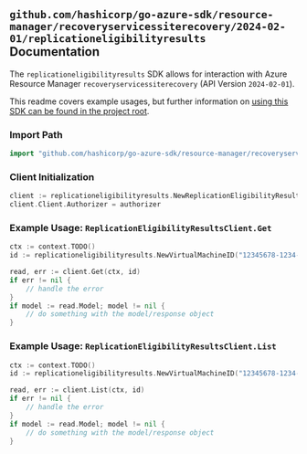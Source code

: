 
## `github.com/hashicorp/go-azure-sdk/resource-manager/recoveryservicessiterecovery/2024-02-01/replicationeligibilityresults` Documentation

The `replicationeligibilityresults` SDK allows for interaction with Azure Resource Manager `recoveryservicessiterecovery` (API Version `2024-02-01`).

This readme covers example usages, but further information on [using this SDK can be found in the project root](https://github.com/hashicorp/go-azure-sdk/tree/main/docs).

### Import Path

```go
import "github.com/hashicorp/go-azure-sdk/resource-manager/recoveryservicessiterecovery/2024-02-01/replicationeligibilityresults"
```


### Client Initialization

```go
client := replicationeligibilityresults.NewReplicationEligibilityResultsClientWithBaseURI("https://management.azure.com")
client.Client.Authorizer = authorizer
```


### Example Usage: `ReplicationEligibilityResultsClient.Get`

```go
ctx := context.TODO()
id := replicationeligibilityresults.NewVirtualMachineID("12345678-1234-9876-4563-123456789012", "example-resource-group", "virtualMachineValue")

read, err := client.Get(ctx, id)
if err != nil {
	// handle the error
}
if model := read.Model; model != nil {
	// do something with the model/response object
}
```


### Example Usage: `ReplicationEligibilityResultsClient.List`

```go
ctx := context.TODO()
id := replicationeligibilityresults.NewVirtualMachineID("12345678-1234-9876-4563-123456789012", "example-resource-group", "virtualMachineValue")

read, err := client.List(ctx, id)
if err != nil {
	// handle the error
}
if model := read.Model; model != nil {
	// do something with the model/response object
}
```
